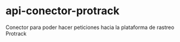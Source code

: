 # api-conector-protrack
Conector para poder hacer peticiones hacia la plataforma de rastreo Protrack
